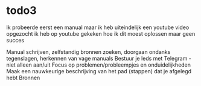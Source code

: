 # todo3

Ik probeerde eerst een manual maar ik heb uiteindelijk een youtube video opgezocht
ik heb op youtube gekeken hoe ik dit moest oplossen maar geen succes




Manual schrijven, zelfstandig bronnen zoeken, doorgaan ondanks tegenslagen, herkennen van vage manuals
Bestuur je leds met Telegram - niet alleen aan/uit
Focus op problemen/probleempjes en onduidelijkheden 
Maak een nauwkeurige beschrijving van het pad (stappen) dat je afgelegd hebt 
Bronnen


